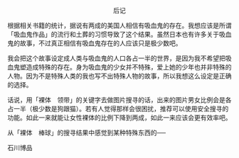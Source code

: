 <p align="center">后记</p>

根据相关书籍的统计，据说有两成的美国人相信有吸血鬼的存在。我想应该是所谓「吸血鬼作品」的流行和土葬的习惯导致了这个结果。虽然日本也有许多关于吸血鬼的故事，不过真正相信有吸血鬼存在的人应该只是极少数吧。

我会把这个故事设定成人类与吸血鬼的人口各占一半的世界，是因为我不希望把吸血鬼塑造成特殊的存在。身为吸血鬼的少女并不特殊，爱上她的少年也并非特殊的人物。因为不是特殊人类的我也写不出特殊人物的故事，所以我想这么设定是正确的选择。

话说，用「裸体　领带」的关键字去做图片搜寻的话，出来的图片男女比例会是各占一半（极少数是狗跟猫）。若有人觉得那样会很困扰，推荐可以使用安全搜寻的功能。如此一来就能让女性裸体的比例下降到两成，如此一来应该会更有效率吧。

从「裸体　棒球」的搜寻结果中感觉到某种特殊东西的──

石川博品

